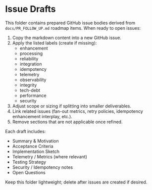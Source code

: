 # Issue Drafts

This folder contains prepared GitHub issue bodies derived from `docs/PR_FOLLOW_UP.md` roadmap items. When ready to open issues:

1. Copy the markdown content into a new GitHub issue.
2. Apply the listed labels (create if missing):
   - enhancement
   - processing
   - reliability
   - integration
   - idempotency
   - telemetry
   - observability
   - integrity
   - tech-debt
   - performance
   - security
3. Adjust scope or sizing if splitting into smaller deliverables.
4. Link related issues (fan-out metrics, retry policies, idempotency enhancement interplay, etc.).
5. Remove sections that are not applicable once refined.

Each draft includes:

- Summary & Motivation
- Acceptance Criteria
- Implementation Sketch
- Telemetry / Metrics (where relevant)
- Testing Strategy
- Security / Idempotency notes
- Open Questions

Keep this folder lightweight; delete after issues are created if desired.

